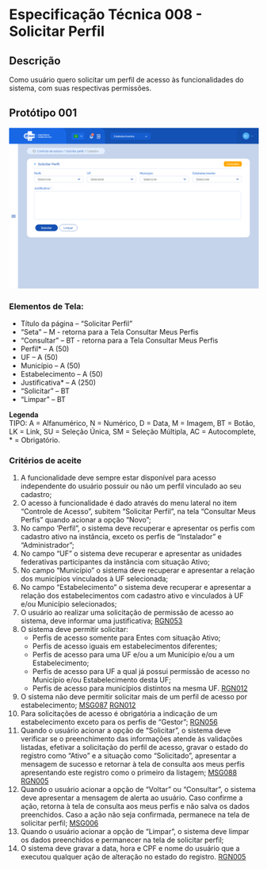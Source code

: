 # Especificação Técnica 008 - Solicitar Perfil

## Descrição
Como usuário quero solicitar um perfil de acesso às funcionalidades do sistema, com suas respectivas permissões. 

## Protótipo 001
![alt text](../imagens/ete-008-prot-001.png)

### Elementos de Tela:
* Título da página – “Solicitar Perfil” 
* “Seta” – M - retorna para a Tela Consultar Meus Perfis 
* “Consultar” – BT - retorna para a Tela Consultar Meus Perfis 
* Perfil* – A (50) 
* UF – A (50) 
* Município – A (50) 
* Estabelecimento – A (50) 
* Justificativa* – A (250) 
* “Solicitar” – BT 
* “Limpar” – BT 

**Legenda**  
TIPO: A = Alfanumérico, N = Numérico, D = Data, M = Imagem, BT = Botão, LK = Link, SU = Seleção Única, SM = Seleção Múltipla, AC = Autocomplete, * = Obrigatório. 

### Critérios de aceite 
1. A funcionalidade deve sempre estar disponível para acesso independente do usuário possuir ou não um perfil vinculado ao seu cadastro; 
2. O acesso à funcionalidade é dado através do menu lateral no item “Controle de Acesso”, subitem “Solicitar Perfil”, na tela “Consultar Meus Perfis” quando acionar a opção “Novo”; 
3. No campo ‘Perfil”, o sistema deve recuperar e apresentar os perfis com cadastro ativo na instância, exceto os perfis de “Instalador” e “Administrador”; 
4. No campo “UF” o sistema deve recuperar e apresentar as unidades federativas participantes da instância com situação Ativo; 
5. No campo “Município” o sistema deve recuperar e apresentar a relação dos municípios vinculados à UF selecionada; 
6. No campo “Estabelecimento” o sistema deve recuperar e apresentar a relação dos estabelecimentos com cadastro ativo e vinculados à UF e/ou Município selecionados; 
7. O usuário ao realizar uma solicitação de permissão de acesso ao sistema, deve informar uma justificativa; [RGN053](DocumentoDeRegrasv2.md#rgn053) 
8. O sistema deve permitir solicitar: 
      * Perfis de acesso somente para Entes com situação Ativo;
      * Perfis de acesso iguais em estabelecimentos diferentes;  
      * Perfis de acesso para uma UF e/ou a um Município e/ou a um Estabelecimento;  
      * Perfis de acesso para UF a qual já possui permissão de acesso no Município e/ou Estabelecimento desta UF;
      * Perfis de acesso para municípios distintos na mesma UF. [RGN012](DocumentoDeRegrasv2.md#rgn012) 
9. O sistema não deve permitir solicitar mais de um perfil de acesso por estabelecimento; [MSG087](DocumentoDeMensagensv2.md#msg087) [RGN012](DocumentoDeRegrasv2.md#rgn012) 
10. Para solicitações de acesso é obrigatória a indicação de um estabelecimento exceto para os perfis de “Gestor”; [RGN056](DocumentoDeRegrasv2.md#rgn056) 
11. Quando o usuário acionar a opção de “Solicitar”, o sistema deve verificar se o preenchimento das informações atende às validações listadas, efetivar a solicitação do perfil de acesso, gravar o estado do registro como “Ativo” e a situação como “Solicitado”, apresentar a mensagem de sucesso e retornar à tela de consulta aos meus perfis apresentando este registro como o primeiro da listagem; [MSG088](DocumentoDeMensagensv2.md#msg088) [RGN005](DocumentoDeRegrasv2.md#rgn005) 
12. Quando o usuário acionar a opção de “Voltar” ou “Consultar”, o sistema deve apresentar a mensagem de alerta ao usuário. Caso confirme a ação, retorna à tela de consulta aos meus perfis e não salva os dados preenchidos. Caso a ação não seja confirmada, permanece na tela de solicitar perfil; [MSG006](DocumentoDeMensagensv2.md#msg006) 
13. Quando o usuário acionar a opção de “Limpar”, o sistema deve limpar os dados preenchidos e permanecer na tela de solicitar perfil;  
14. O sistema deve gravar a data, hora e CPF e nome do usuário que a executou qualquer ação de alteração no estado do registro. [RGN005](DocumentoDeRegrasv2.md#rgn005) 